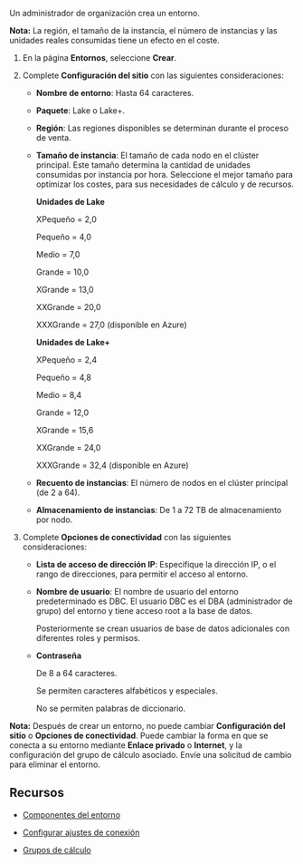 Un administrador de organización crea un entorno.

**Nota:** La región, el tamaño de la instancia, el número de instancias y las unidades reales consumidas tiene un efecto en el coste.

1.  En la página **Entornos**, seleccione **Crear**.

2.  Complete **Configuración del sitio** con las siguientes consideraciones:

    -   **Nombre de entorno**: Hasta 64 caracteres.

    -   **Paquete**: Lake o Lake+.

    -   **Región**: Las regiones disponibles se determinan durante el proceso de venta.

    -   **Tamaño de instancia**: El tamaño de cada nodo en el clúster principal. Este tamaño determina la cantidad de unidades consumidas por instancia por hora. Seleccione el mejor tamaño para optimizar los costes, para sus necesidades de cálculo y de recursos.

        **Unidades de Lake**

        XPequeño = 2,0

        Pequeño = 4,0

        Medio = 7,0

        Grande = 10,0

        XGrande = 13,0

        XXGrande = 20,0

        XXXGrande = 27,0 (disponible en Azure)

        **Unidades de Lake+**

        XPequeño = 2,4

        Pequeño = 4,8

        Medio = 8,4

        Grande = 12,0

        XGrande = 15,6

        XXGrande = 24,0

        XXXGrande = 32,4 (disponible en Azure)

    -   **Recuento de instancias**: El número de nodos en el clúster principal (de 2 a 64).

    -   **Almacenamiento de instancias**: De 1 a 72 TB de almacenamiento por nodo.

3.  Complete **Opciones de conectividad** con las siguientes consideraciones:

    -   **Lista de acceso de dirección IP**: Especifique la dirección IP, o el rango de direcciones, para permitir el acceso al entorno.

    -   **Nombre de usuario**: El nombre de usuario del entorno predeterminado es DBC. El usuario DBC es el DBA (administrador de grupo) del entorno y tiene acceso root a la base de datos.

        Posteriormente se crean usuarios de base de datos adicionales con diferentes roles y permisos.

    -   **Contraseña**

        De 8 a 64 caracteres.

        Se permiten caracteres alfabéticos y especiales.

        No se permiten palabras de diccionario.

**Nota:** Después de crear un entorno, no puede cambiar **Configuración del sitio** o **Opciones de conectividad**. Puede cambiar la forma en que se conecta a su entorno mediante **Enlace privado** o **Internet**, y la configuración del grupo de cálculo asociado. Envíe una solicitud de cambio para eliminar el entorno.

Recursos
--------

-   [Componentes del entorno](nmr1658424425362.md)

-   [Configurar ajustes de conexión](laq1640280582810.md)

-   [Grupos de cálculo](mqu1640280532737.md)
